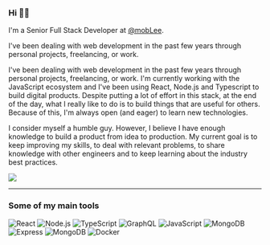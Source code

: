 ### Hi 👋🏼

<p>I'm a Senior Full Stack Developer at <a href="https://github.com/mobLee">@mobLee</a>.</p>

<p>
I've been dealing with web development in the past few years through personal projects, freelancing, or work. 
</p>

<p>
I've been dealing with web development in the past few years through personal projects, freelancing, or work. I'm currently working with the JavaScript ecosystem and I've been using React, Node.js and Typescript to build digital products. Despite putting a lot of effort in this stack, at the end of the day, what I really like to do is to build things that are useful for others. Because of this, I'm always open (and eager) to learn new technologies.
</p>

<p>
I consider myself a humble guy. However, I believe I have enough knowledge to build a product from idea to production. My current goal is to keep improving my skills, to deal with relevant problems, to share knowledge with other engineers and to keep learning about the industry best practices.
</p>

<a href="https://linkedin.com/in/thiagoisaias"><img src="https://img.shields.io/badge/-thiagoisaias-0077B5?logo=Linkedin&logoColor=white"/></a>

<hr>

### Some of my main tools

<p>

![React](https://img.shields.io/badge/-React-333?style=flat&logo=react)
![Node.js](https://img.shields.io/badge/-Node.js-333?style=flat&logo=node.js)
![TypeScript](https://img.shields.io/badge/-TypeScript-333?style=flat&logo=TypeScript)
![GraphQL](https://img.shields.io/badge/-GraphQL-333?style=flat&logo=graphql)
![JavaScript](https://img.shields.io/badge/-JavaScript-333?style=flat&logo=javascript)
![MongoDB](https://img.shields.io/badge/-PostgreSQL-333?style=flat&logo=postgresql)
![Express](https://img.shields.io/badge/-Express-333?style=flat&logo=node.js)
![MongoDB](https://img.shields.io/badge/-MongoDB-333?style=flat&logo=mongodb)
![Docker](https://img.shields.io/badge/-Docker-333?style=flat&logo=docker)

</p>
